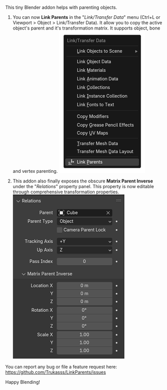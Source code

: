 This tiny Blender addon helps with parenting objects.


1. You can now __Link Parents__ in the "_Link/Transfer Data_" menu (Ctrl+L or Viewport > Object > Link/Transfer Data). It allow you to copy the active object's parent and it's transformation matrix. It supports object, bone and vertex parenting.
![Link Parents Operator](/presentation/Link_parents_operator.png)

2. This addon also finally exposes the obscure __Matrix Parent Inverse__ under the "_Relations_" property panel. This property is now editable through comprehensive transformation properties.
![Matrix Parent Inverse Panel](/presentation/Matrix_parent_inverse_panel.png)

You can report any bug or file a feature request here: https://github.com/Trukasss/LinkParents/issues

Happy Blending!